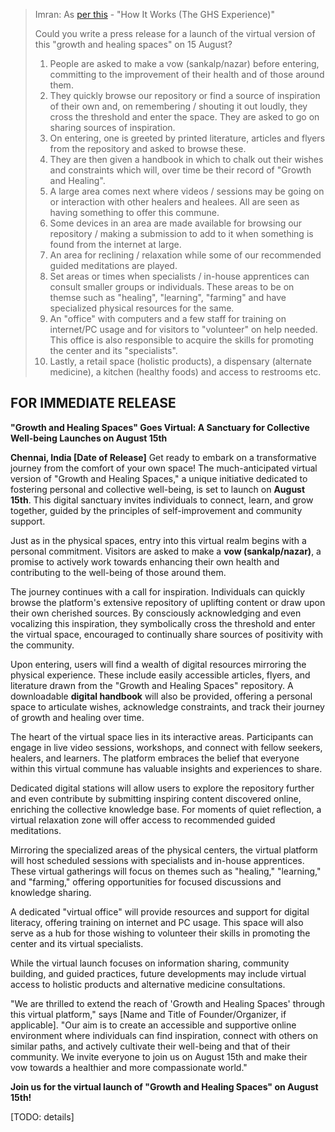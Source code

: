 > Imran: As [per this](https://bitbucket.org/yieldmore/ideas/src/master/content/programs/healing/spaces.md) - "How It Works (The GHS Experience)"
>
> Could you write a press release for a launch of the virtual version of this "growth and healing spaces" on 15 August?
>
> 1. People are asked to make a vow (sankalp/nazar) before entering, committing to the improvement of their health and of those around them.
> 1. They quickly browse our repository or find a source of inspiration of their own and, on remembering / shouting it out loudly, they cross the threshold and enter the space. They are asked to go on sharing sources of inspiration.
> 1. On entering, one is greeted by printed literature, articles and flyers from the repository and asked to browse these.
> 1. They are then given a handbook in which to chalk out their wishes and constraints which will, over time be their record of "Growth and Healing".
> 1. A large area comes next where videos / sessions may be going on or interaction with other healers and healees. All are seen as having something to offer this commune.
> 1. Some devices in an area are made available for browsing our repository / making a submission to add to it when something is found from the internet at large.
> 1. An area for reclining / relaxation while some of our recommended guided meditations are played.
> 1. Set areas or times when specialists / in-house apprentices can consult smaller groups or individuals. These areas to be on themse such as "healing", "learning", "farming" and have specialized physical resources for the same.
> 1. An "office" with computers and a few staff for training on internet/PC usage and for visitors to "volunteer" on help needed. This office is also responsible to acquire the skills for promoting the center and its "specialists".
> 1. Lastly, a retail space (holistic products), a dispensary (alternate medicine), a kitchen (healthy foods) and access to restrooms etc.

## FOR IMMEDIATE RELEASE

**"Growth and Healing Spaces" Goes Virtual: A Sanctuary for Collective Well-being Launches on August 15th**

**Chennai, India   [Date of Release]**   Get ready to embark on a transformative journey from the comfort of your own space! The much-anticipated virtual version of "Growth and Healing Spaces," a unique initiative dedicated to fostering personal and collective well-being, is set to launch on **August 15th**. This digital sanctuary invites individuals to connect, learn, and grow together, guided by the principles of self-improvement and community support.

Just as in the physical spaces, entry into this virtual realm begins with a personal commitment. Visitors are asked to make a **vow (sankalp/nazar)**, a promise to actively work towards enhancing their own health and contributing to the well-being of those around them.

The journey continues with a call for inspiration. Individuals can quickly browse the platform's extensive repository of uplifting content or draw upon their own cherished sources. By consciously acknowledging and even vocalizing this inspiration, they symbolically cross the threshold and enter the virtual space, encouraged to continually share sources of positivity with the community.

Upon entering, users will find a wealth of digital resources mirroring the physical experience. These include easily accessible articles, flyers, and literature drawn from the "Growth and Healing Spaces" repository. A downloadable **digital handbook** will also be provided, offering a personal space to articulate wishes, acknowledge constraints, and track their journey of growth and healing over time.

The heart of the virtual space lies in its interactive areas. Participants can engage in live video sessions, workshops, and connect with fellow seekers, healers, and learners. The platform embraces the belief that everyone within this virtual commune has valuable insights and experiences to share.

Dedicated digital stations will allow users to explore the repository further and even contribute by submitting inspiring content discovered online, enriching the collective knowledge base. For moments of quiet reflection, a virtual relaxation zone will offer access to recommended guided meditations.

Mirroring the specialized areas of the physical centers, the virtual platform will host scheduled sessions with specialists and in-house apprentices. These virtual gatherings will focus on themes such as "healing," "learning," and "farming," offering opportunities for focused discussions and knowledge sharing.

A dedicated "virtual office" will provide resources and support for digital literacy, offering training on internet and PC usage. This space will also serve as a hub for those wishing to volunteer their skills in promoting the center and its virtual specialists.

While the virtual launch focuses on information sharing, community building, and guided practices, future developments may include virtual access to holistic products and alternative medicine consultations.

"We are thrilled to extend the reach of 'Growth and Healing Spaces' through this virtual platform," says [Name and Title of Founder/Organizer, if applicable]. "Our aim is to create an accessible and supportive online environment where individuals can find inspiration, connect with others on similar paths, and actively cultivate their well-being and that of their community. We invite everyone to join us on August 15th and make their vow towards a healthier and more compassionate world."

**Join us for the virtual launch of "Growth and Healing Spaces" on August 15th!**

[TODO: details]
